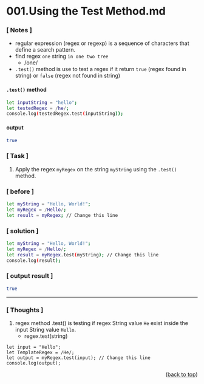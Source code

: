 <a name="topage"></a>

# 001.Using the Test Method.md

### [ Notes ]
  * regular expression (regex or regexp) is a sequence of characters that define a search pattern.
  * find regex `one` string `in one two tree`
     * /one/
  * `.test()` method is use to test a regex if it return `true` (regex found in string) or `false` (regex not found in string)

#### `.test()` method

```sh
let inputString = "hello";
let testedRegex = /he/;
console.log(testedRegex.test(inputString));
```

#### output
```sh
true
```

### [ Task ]

  1. Apply the regex `myRegex` on the string `myString` using the `.test()` method.

### [ before ]

```sh
let myString = "Hello, World!";
let myRegex = /Hello/;
let result = myRegex; // Change this line
```

### [ solution ]

```sh
let myString = "Hello, World!";
let myRegex = /Hello/;
let result = myRegex.test(myString); // Change this line
console.log(result);
```

### [ output result ]

```sh
true
```

-----

### [ Thoughts ]

  1. regex method .test() is testing if regex String value `He` exist inside the input String value `Hello`.
     * regex.test(string)
````
let input = "Hello";
let TemplateRegex = /He/;
let output = myRegex.test(input); // Change this line
console.log(output);
````

<p align="right">(<a href="#topage">back to top</a>)</p>
<br/>
<br/>
